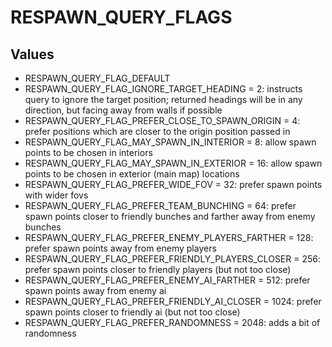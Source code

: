 # RESPAWN_QUERY_FLAGS

## Values
* RESPAWN_QUERY_FLAG_DEFAULT
* RESPAWN_QUERY_FLAG_IGNORE_TARGET_HEADING = 2: instructs query to ignore the target position; returned headings will be in any direction, but facing away from walls if possible
* RESPAWN_QUERY_FLAG_PREFER_CLOSE_TO_SPAWN_ORIGIN = 4: prefer positions which are closer to the origin position passed in
* RESPAWN_QUERY_FLAG_MAY_SPAWN_IN_INTERIOR = 8: allow spawn points to be chosen in interiors
* RESPAWN_QUERY_FLAG_MAY_SPAWN_IN_EXTERIOR = 16: allow spawn points to be chosen in exterior (main map) locations
* RESPAWN_QUERY_FLAG_PREFER_WIDE_FOV = 32: prefer spawn points with wider fovs
* RESPAWN_QUERY_FLAG_PREFER_TEAM_BUNCHING = 64: prefer spawn points closer to friendly bunches and farther away from enemy bunches
* RESPAWN_QUERY_FLAG_PREFER_ENEMY_PLAYERS_FARTHER = 128: prefer spawn points away from enemy players
* RESPAWN_QUERY_FLAG_PREFER_FRIENDLY_PLAYERS_CLOSER = 256: prefer spawn points closer to friendly players (but not too close)
* RESPAWN_QUERY_FLAG_PREFER_ENEMY_AI_FARTHER = 512: prefer spawn points away from enemy ai
* RESPAWN_QUERY_FLAG_PREFER_FRIENDLY_AI_CLOSER = 1024: prefer spawn points closer to friendly ai (but not too close)
* RESPAWN_QUERY_FLAG_PREFER_RANDOMNESS = 2048: adds a bit of randomness